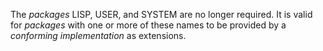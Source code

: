  



The *packages* LISP, USER, and SYSTEM are no longer required. It is valid for *packages* with one or more of these names to be provided by a *conforming implementation* as extensions. 



  





